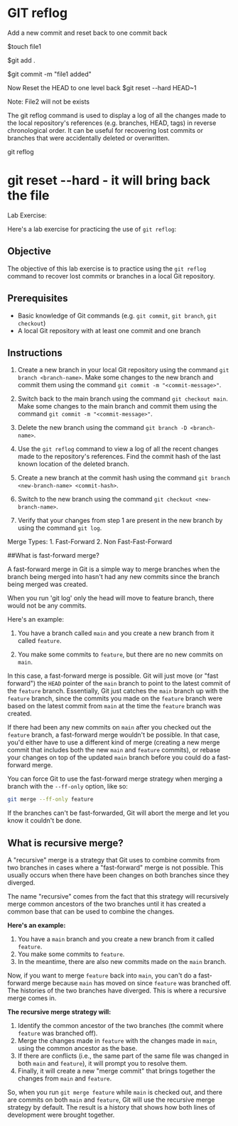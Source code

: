 # GIT reflog


Add a new commit and reset back to one commit back

 $touch file1

 
 $git add .
 
 
 $git commit -m "file1 added"


Now Reset the HEAD to one level back
  $git reset --hard HEAD~1

Note: File2 will not be exists


The git reflog command is used to display a log of all the changes made to the local repository's references 
(e.g. branches, HEAD, tags) in reverse chronological order. 
It can be useful for recovering lost commits or branches that were accidentally deleted or overwritten.



git reflog
# git reset --hard <hash> - it will bring back the file


Lab Exercise:

Here's a lab exercise for practicing the use of `git reflog`:

## Objective
The objective of this lab exercise is to practice using the `git reflog` command to recover lost commits or branches in a local Git repository.

## Prerequisites
- Basic knowledge of Git commands (e.g. `git commit`, `git branch`, `git checkout`)
- A local Git repository with at least one commit and one branch

## Instructions
1. Create a new branch in your local Git repository using the command `git branch <branch-name>`. Make some changes to the new branch and commit them using the command `git commit -m "<commit-message>"`.

2. Switch back to the main branch using the command `git checkout main`. Make some changes to the main branch and commit them using the command `git commit -m "<commit-message>"`.

3. Delete the new branch using the command `git branch -D <branch-name>`.

4. Use the `git reflog` command to view a log of all the recent changes made to the repository's references. Find the commit hash of the last known location of the deleted branch.

5. Create a new branch at the commit hash using the command `git branch <new-branch-name> <commit-hash>`.

6. Switch to the new branch using the command `git checkout <new-branch-name>`.

7. Verify that your changes from step 1 are present in the new branch by using the command `git log`.



Merge Types:
	1. Fast-Forward
	2. Non Fast-Fast-Forward
	

##What is fast-forward merge?

A fast-forward merge in Git is a simple way to merge branches when the branch being merged into hasn't had any new commits since the branch being merged was created. 

When you run 'git log' only the head will move to feature branch, there would not be any commits.


Here's an example:

1. You have a branch called `main` and you create a new branch from it called `feature`.

2. You make some commits to `feature`, but there are no new commits on `main`.

In this case, a fast-forward merge is possible. Git will just move (or "fast forward") the `HEAD` pointer of the `main` branch to point to the latest commit of the `feature` branch. Essentially, Git just catches the `main` branch up with the `feature` branch, since the commits you made on the `feature` branch were based on the latest commit from `main` at the time the `feature` branch was created.

If there had been any new commits on `main` after you checked out the `feature` branch, a fast-forward merge wouldn't be possible. In that case, you'd either have to use a different kind of merge (creating a new merge commit that includes both the new `main` and `feature` commits), or rebase your changes on top of the updated `main` branch before you could do a fast-forward merge. 

You can force Git to use the fast-forward merge strategy when merging a branch with the `--ff-only` option, like so:

```bash
git merge --ff-only feature
```


If the branches can't be fast-forwarded, Git will abort the merge and let you know it couldn't be done.


## What is recursive merge?


A "recursive" merge is a strategy that Git uses to combine commits from two branches in cases where a "fast-forward" merge is not possible. This usually occurs when there have been changes on both branches since they diverged.

The name "recursive" comes from the fact that this strategy will recursively merge common ancestors of the two branches until it has created a common base that can be used to combine the changes.

**Here's an example:**

1. You have a `main` branch and you create a new branch from it called `feature`.
2. You make some commits to `feature`.
3. In the meantime, there are also new commits made on the `main` branch.

Now, if you want to merge `feature` back into `main`, you can't do a fast-forward merge because `main` has moved on since `feature` was branched off. The histories of the two branches have diverged. This is where a recursive merge comes in.

**The recursive merge strategy will:**

1. Identify the common ancestor of the two branches (the commit where `feature` was branched off).
2. Merge the changes made in `feature` with the changes made in `main`, using the common ancestor as the base.
3. If there are conflicts (i.e., the same part of the same file was changed in both `main` and `feature`), it will prompt you to resolve them.
4. Finally, it will create a new "merge commit" that brings together the changes from `main` and `feature`.

So, when you run `git merge feature` while `main` is checked out, and there are commits on both `main` and `feature`, Git will use the recursive merge strategy by default. The result is a history that shows how both lines of development were brought together.
